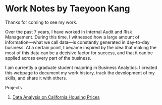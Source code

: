# Work Notes by Taeyoon Kang

Thanks for coming to see my work.

Over the past 7 years, I have worked in Internal Audit and Risk Management. During this time, I witnessed how a large amount of information—what we call data—is constantly generated in day-to-day business. At a certain point, I became inspired by the idea that making the most of this data can be a decisive factor for success, and that it can be applied across every part of the business.

I am currently a graduate student majoring in Business Analytics. I created this webpage to document my work history, track the development of my skills, and share it with others.


Projects
1. [Data Analysis on California Housing Prices](https://tykang0514.github.io/WorkNotes/caliH/report/report)

